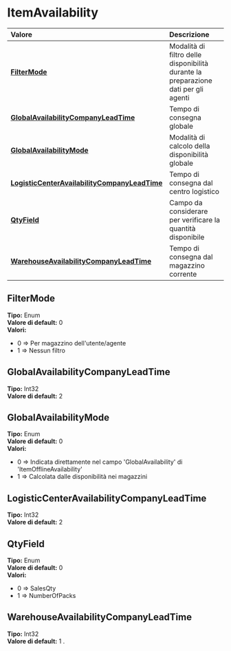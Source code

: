 # ItemAvailability

| Valore | Descrizione |
| :--- | :--- |
| [**FilterMode**](itemavailability.md#filtermode) | Modalità di filtro delle disponibilità durante la preparazione dati per gli agenti |
| [**GlobalAvailabilityCompanyLeadTime**](itemavailability.md#globalavailabilitycompanyleadtime) | Tempo di consegna globale |
| [**GlobalAvailabilityMode**](itemavailability.md#globalavailabilitymode) | Modalità di calcolo della disponibilità globale |
| [**LogisticCenterAvailabilityCompanyLeadTime**](itemavailability.md#logisticcenteravailabilitycompanyleadtime) | Tempo di consegna dal centro logistico |
| [**QtyField**](itemavailability.md#qtyfield) | Campo da considerare per verificare la quantità disponibile |
| [**WarehouseAvailabilityCompanyLeadTime**](itemavailability.md#warehouseavailabilitycompanyleadtime) | Tempo di consegna dal magazzino corrente |

## FilterMode

**Tipo:** Enum  
**Valore di default:** 0  
**Valori:**

* 0 =&gt; Per magazzino dell'utente/agente
* 1 =&gt; Nessun filtro

## GlobalAvailabilityCompanyLeadTime

**Tipo:** Int32  
**Valore di default:** 2

## GlobalAvailabilityMode

**Tipo:** Enum  
**Valore di default:** 0  
**Valori:**

* 0 =&gt; Indicata direttamente nel campo 'GlobalAvailability' di 'ItemOfflineAvailability'
* 1 =&gt; Calcolata dalle disponibilità nei magazzini

## LogisticCenterAvailabilityCompanyLeadTime

**Tipo:** Int32  
**Valore di default:** 2

## QtyField

**Tipo:** Enum  
**Valore di default:** 0  
**Valori:**

* 0 =&gt; SalesQty
* 1 =&gt; NumberOfPacks

## WarehouseAvailabilityCompanyLeadTime

**Tipo:** Int32  
**Valore di default:** 1
.
